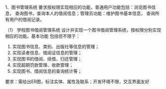 1、图书管理系统
要求按权限实现相应的功能，普通用户功能包括：浏览图书信息，
查询图书，查询本人的借阅信息；管理员功能：维护图书基本信息，
查询所有用户的借阅记录。


（1） 学校图书借阅管理系统
设计并实现一个图书借阅管理系统，按权限分别实现相应的功能。基本功能
包括但不限于：
1) 实现图书信息、类别、出版社等信息的管理；
2) 实现读者信息、借阅证信息的管理；
3) 实现图书的借阅、续借、归还管理；
4) 实现超期罚款管理、收款管理；
5) 实现图书、借阅信息的查询统计等；

要求：需给出ER图，标注实体、属性及联系；开发环境不限，交互界面友好